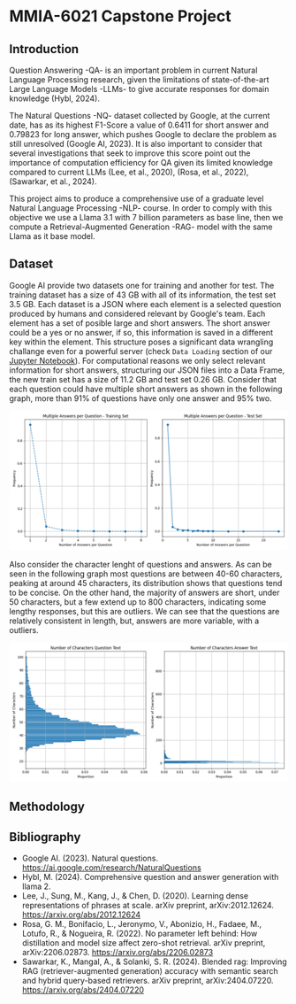 # MMIA-6021 Capstone Project

## Introduction

Question Answering -QA- is an important problem in current Natural Language Processing research, given the limitations of state-of-the-art Large Language Models -LLMs- to give accurate responses for domain knowledge (Hybl, 2024). 

The Natural Questions -NQ- dataset collected by Google, at the current date, has as its highest F1-Score a value of 0.6411 for short answer and 0.79823 for long answer, which pushes Google to declare the problem as still unresolved (Google AI, 2023). It is also important to consider that several investigations that seek to improve this score point out the importance of computation efficiency for QA given its limited knowledge compared to current LLMs (Lee, et al., 2020), (Rosa, et al., 2022), (Sawarkar, et al., 2024).

This project aims to produce a comprehensive use of a graduate level Natural Language Processing -NLP- course. In order to comply with this objective we use a Llama 3.1 with 7 billion parameters as base line, then we compute a Retrieval-Augmented Generation -RAG- model with the same Llama as it base model. 


## Dataset

Google AI provide two datasets one for training and another for test. The training dataset has a size of 43 GB with all of its information, the test set 3.5 GB. Each dataset is a JSON where each element is a selected question produced by humans and considered relevant by Google's team. Each element has a set of posible large and short answers. The short answer could be a yes or no answer, if so, this information is saved in a different key within the element. This structure poses a significant data wrangling challange even for a powerful server (check `Data Loading` section of our [Jupyter Notebook](https://github.com/DiegoDVillacreses/mmia_nlp_capstone/blob/main/nlp_final_project_dv_colab.ipynb)). For computational reasons we only select relevant information for short answers, structuring our JSON files into a Data Frame, the new train set has a size of 11.2 GB and test set 0.26 GB. Consider that each question could have multiple short answers as shown in the following graph, more than 91% of questions have only one answer and 95% two. 

<div style="text-align:center">
<img src="./img/fig1.png"/>
</div>

Also consider the character lenght of questions and answers. As can be seen in the following graph most questions are between 40-60 characters, peaking at around 45 characters, its distribution shows that questions tend to be concise. On the other hand, the majority of answers are short, under 50 characters, but a few extend up to 800 characters, indicating some lengthy responses, but this are outliers. We can see that the questions are relatively consistent in length, but, answers are more variable, with a outliers.

<div style="text-align:center">
<img src="./img/fig2.png"/>
</div>

## Methodology



## Bibliography

* Google AI. (2023). Natural questions. https://ai.google.com/research/NaturalQuestions
* Hybl, M. (2024). Comprehensive question and answer generation with llama 2.
* Lee, J., Sung, M., Kang, J., & Chen, D. (2020). Learning dense representations of phrases at scale. arXiv preprint, arXiv:2012.12624. https://arxiv.org/abs/2012.12624
* Rosa, G. M., Bonifacio, L., Jeronymo, V., Abonizio, H., Fadaee, M., Lotufo, R., & Nogueira, R. (2022). No parameter left behind: How distillation and model size affect zero-shot retrieval. arXiv preprint, arXiv:2206.02873. https://arxiv.org/abs/2206.02873
* Sawarkar, K., Mangal, A., & Solanki, S. R. (2024). Blended rag: Improving RAG (retriever-augmented generation) accuracy with semantic search and hybrid query-based retrievers. arXiv preprint, arXiv:2404.07220. https://arxiv.org/abs/2404.07220
